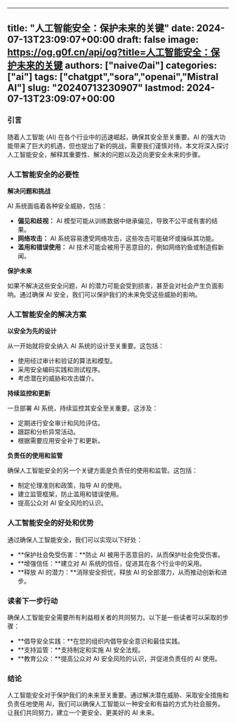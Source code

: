 
---
title: "人工智能安全：保护未来的关键"
date: 2024-07-13T23:09:07+00:00
draft: false
image: https://og.g0f.cn/api/og?title=人工智能安全：保护未来的关键
authors: ["naiveのai"]
categories: ["ai"]
tags: ["chatgpt","sora","openai","Mistral AI"]
slug: "20240713230907"
lastmod: 2024-07-13T23:09:07+00:00
---
### 引言

随着人工智能 (AI) 在各个行业中的迅速崛起，确保其安全至关重要。AI 的强大功能带来了巨大的机遇，但也提出了新的挑战，需要我们谨慎对待。本文将深入探讨人工智能安全，解释其重要性、解决的问题以及迈向更安全未来的步骤。

### 人工智能安全的必要性

**解决问题和挑战**

AI 系统面临着各种安全威胁，包括：

- **偏见和歧视：** AI 模型可能从训练数据中继承偏见，导致不公平或有害的结果。
- **网络攻击：** AI 系统容易遭受网络攻击，这些攻击可能破坏或操纵其功能。
- **滥用和错误使用：** AI 技术可能会被用于恶意目的，例如网络钓鱼或制造假新闻。

**保护未来**

如果不解决这些安全问题，AI 的潜力可能会受到损害，甚至会对社会产生负面影响。通过确保 AI 安全，我们可以保护我们的未来免受这些威胁的影响。

### 人工智能安全的解决方案

**以安全为先的设计**

从一开始就将安全纳入 AI 系统的设计至关重要。这包括：

- 使用经过审计和验证的算法和模型。
- 采用安全编码实践和测试程序。
- 考虑潜在的威胁和攻击媒介。

**持续监控和更新**

一旦部署 AI 系统，持续监控其安全至关重要。这涉及：

- 定期进行安全审计和风险评估。
- 跟踪和分析异常活动。
- 根据需要应用安全补丁和更新。

**负责任的使用和监管**

确保人工智能安全的另一个关键方面是负责任的使用和监管。这包括：

- 制定伦理准则和政策，指导 AI 的使用。
- 建立监管框架，防止滥用和错误使用。
- 提高公众对 AI 安全风险的认识。

### 人工智能安全的好处和优势

通过确保人工智能安全，我们可以实现以下好处：

- **保护社会免受伤害：**防止 AI 被用于恶意目的，从而保护社会免受伤害。
- **增强信任：**建立对 AI 系统的信任，促进其在各个行业中的采用。
- **释放 AI 的潜力：**消除安全担忧，释放 AI 的全部潜力，从而推动创新和进步。

### 读者下一步行动

确保人工智能安全需要所有利益相关者的共同努力。以下是一些读者可以采取的步骤：

- **倡导安全实践：**在您的组织内倡导安全意识和最佳实践。
- **支持监管：**支持制定和实施 AI 安全法规。
- **教育公众：**提高公众对 AI 安全风险的认识，并促进负责任的 AI 使用。

### 结论

人工智能安全对于保护我们的未来至关重要。通过解决潜在威胁、采取安全措施和负责任地使用 AI，我们可以确保人工智能以一种安全和有益的方式为社会服务。让我们共同努力，建立一个更安全、更美好的 AI 未来。